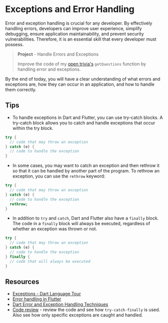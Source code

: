 # Exceptions and Error Handling

Error and exception handling is crucial for any developer. By effectively handling errors, developers can improve user experience, simplify debugging, ensure application maintainability, and prevent security vulnerabilities. Therefore, it is an essential skill that every developer must possess.

> **Project** - Handle Errors and Exceptions
>
> Improve the code of my [open trivia's](https://github.com/lohanidamodar/flutter_opentrivia/blob/master/lib/resources/api_provider.dart) `getQuestions` function by handling error and exceptions.

By the end of today, you will have a clear understanding of what errors and exceptions are, how they can occur in an application, and how to handle them correctly.

## Tips

- To handle exceptions in Dart and Flutter, you can use try-catch blocks. A try-catch block allows you to catch and handle exceptions that occur within the try block.

```dart
try {
  // code that may throw an exception
} catch (e) {
  // code to handle the exception
}
```

- In some cases, you may want to catch an exception and then rethrow it so that it can be handled by another part of the program. To rethrow an exception, you can use the `rethrow` keyword:

```dart
try {
  // code that may throw an exception
} catch (e) {
  // code to handle the exception
  rethrow;
}
```

- In addition to `try` and `catch`, Dart and Flutter also have a `finally` block. The code in a `finally` block will always be executed, regardless of whether an exception was thrown or not.

```dart
try {
  // code that may throw an exception
} catch (e) {
  // code to handle the exception
} finally {
  // code that will always be executed
}
```


## Resources

- [Exceptions - Dart Language Tour](https://dart.dev/guides/language/language-tour#exceptions)
- [Error handling in Flutter](https://docs.flutter.dev/testing/errors)
- [Dart Error and Exception Handling Techniques](https://www.tutorialspoint.com/dart_programming/dart_programming_exceptions.htm)
- [Code review](https://github.com/lohanidamodar/appwrite_auth_kit/blob/master/lib/src/accounts_provider.dart) - review the code and see how `try-catch-finally` is used. Also see how only specific exceptions are caught and handled.
